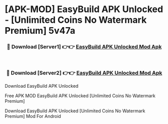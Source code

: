 # [APK-MOD] EasyBuild APK Unlocked - [Unlimited Coins No Watermark Premium] 5v47a



<div align="center">
<h3>🔴 Download [Server1] 👉👉 <a href="https://momento.my/?title=EasyBuild_APK_Unlocked">EasyBuild APK Unlocked Mod Apk</a></h3><br>

<h3>🔴 Download [Server2] 👉👉 <a href="https://momento.my/?title=EasyBuild_APK_Unlocked">EasyBuild APK Unlocked Mod Apk</a></h3>
</div>



Download EasyBuild APK Unlocked 

Free APK MOD EasyBuild APK Unlocked [Unlimited Coins No Watermark Premium]

Download EasyBuild APK Unlocked [Unlimited Coins No Watermark Premium] Mod For Android
